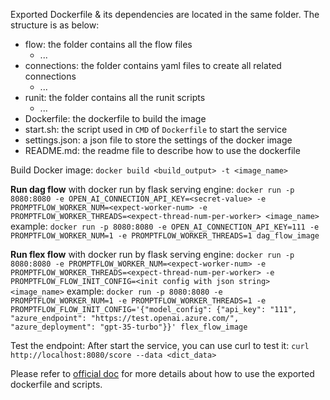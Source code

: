 Exported Dockerfile & its dependencies are located in the same folder. The structure is as below:
- flow: the folder contains all the flow files
  - ...
- connections: the folder contains yaml files to create all related connections
  - ...
- runit: the folder contains all the runit scripts
  - ...
- Dockerfile: the dockerfile to build the image
- start.sh: the script used in `CMD` of `Dockerfile` to start the service
- settings.json: a json file to store the settings of the docker image
- README.md: the readme file to describe how to use the dockerfile


Build Docker image:
`docker build <build_output> -t <image_name>`


**Run dag flow** with docker run by flask serving engine:
`docker run -p 8080:8080 -e OPEN_AI_CONNECTION_API_KEY=<secret-value> -e PROMPTFLOW_WORKER_NUM=<expect-worker-num> -e PROMPTFLOW_WORKER_THREADS=<expect-thread-num-per-worker> <image_name>`
example:
`docker run -p 8080:8080 -e OPEN_AI_CONNECTION_API_KEY=111 -e PROMPTFLOW_WORKER_NUM=1 -e PROMPTFLOW_WORKER_THREADS=1 dag_flow_image`

**Run flex flow** with docker run by flask serving engine:
`docker run -p 8080:8080 -e PROMPTFLOW_WORKER_NUM=<expect-worker-num> -e PROMPTFLOW_WORKER_THREADS=<expect-thread-num-per-worker> -e PROMPTFLOW_FLOW_INIT_CONFIG=<init config with json string> <image_name>`
example:
`docker run -p 8080:8080 -e PROMPTFLOW_WORKER_NUM=1 -e PROMPTFLOW_WORKER_THREADS=1 -e PROMPTFLOW_FLOW_INIT_CONFIG='{"model_config": {"api_key": "111", "azure_endpoint": "https://test.openai.azure.com/", "azure_deployment": "gpt-35-turbo"}}' flex_flow_image`


Test the endpoint:
After start the service, you can use curl to test it: `curl http://localhost:8080/score --data <dict_data> `


Please refer to [official doc](https://microsoft.github.io/promptflow/how-to-guides/deploy-a-flow/deploy-using-docker.html)
for more details about how to use the exported dockerfile and scripts.
